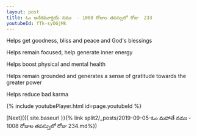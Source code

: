 ```yaml
---
layout: post
title: ఓం అనేకమూర్తయే నమః  - 1008 రోజుల తపస్సులో రోజు  233
youtubeId: fTk-syOGjMk
---
```

 
 
Helps get goodness, bliss and peace and God's blessings
 
Helps remain focused, help generate inner energy 
 
Helps boost physical and mental health 
 
Helps remain grounded and generates a sense of gratitude towards the greater power 
 
Helps reduce bad karma
 
 
 
 


{% include youtubePlayer.html id=page.youtubeId %}
 
[Next]({{ site.baseurl }}{% link  split2/_posts/2019-09-05-ఓం మహాతే నమః  - 1008 రోజుల తపస్సులో రోజు  234.md%})
 
